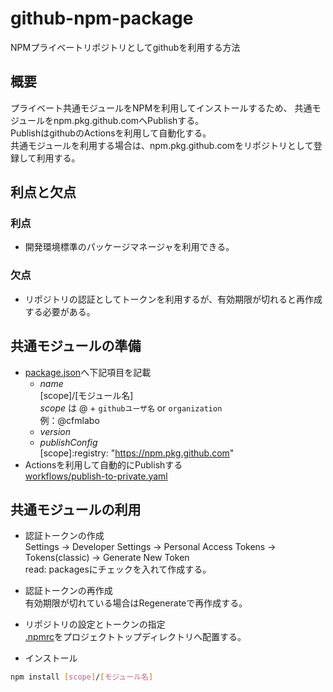 # github-npm-package
NPMプライベートリポジトリとしてgithubを利用する方法

## 概要
プライベート共通モジュールをNPMを利用してインストールするため、
共通モジュールをnpm.pkg.github.comへPublishする。  
PublishはgithubのActionsを利用して自動化する。  
共通モジュールを利用する場合は、npm.pkg.github.comをリポジトリとして登録して利用する。  

## 利点と欠点

### 利点
- 開発環境標準のパッケージマネージャを利用できる。
### 欠点
- リポジトリの認証としてトークンを利用するが、有効期限が切れると再作成する必要がある。

## 共通モジュールの準備

- [package.json](samples/package.json)へ下記項目を記載
  - *name*  
  [scope]/[モジュール名]  
  *scope* は @ + `githubユーザ名` or `organization`  
  例：@cfmlabo
  - *version*
  - *publishConfig*  
  [scope]:registry: "https://npm.pkg.github.com"
- Actionsを利用して自動的にPublishする  
  [workflows/publish-to-private.yaml](samples/publish-to-private.yaml)  

## 共通モジュールの利用

- 認証トークンの作成  
  Settings -> Developer Settings -> Personal Access Tokens -> Tokens(classic) -> Generate New Token  
  read: packagesにチェックを入れて作成する。

- 認証トークンの再作成  
  有効期限が切れている場合はRegenerateで再作成する。

- リポジトリの設定とトークンの指定  
  [.npmrc](samples/.npmrc)をプロジェクトトップディレクトリへ配置する。

- インストール  
```sh
npm install [scope]/[モジュール名]
```
